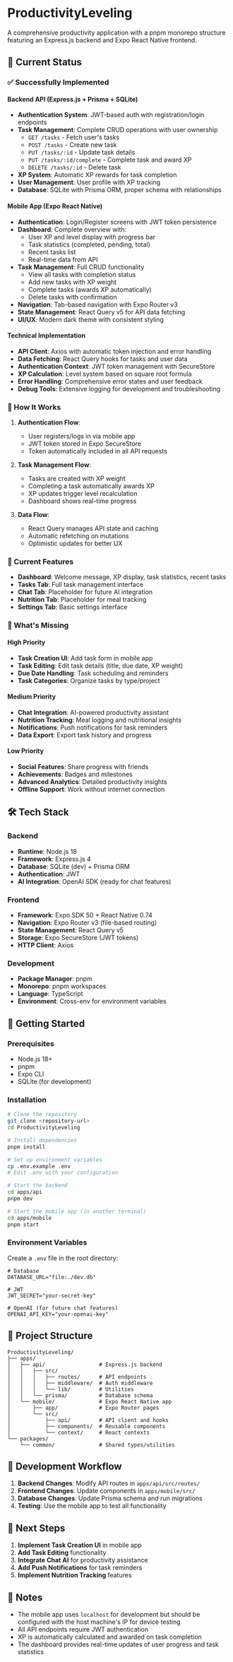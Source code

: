 # ProductivityLeveling

A comprehensive productivity application with a pnpm monorepo structure featuring an Express.js backend and Expo React Native frontend.

## 🚀 Current Status

### ✅ Successfully Implemented

#### Backend API (Express.js + Prisma + SQLite)
- **Authentication System**: JWT-based auth with registration/login endpoints
- **Task Management**: Complete CRUD operations with user ownership
  - `GET /tasks` - Fetch user's tasks
  - `POST /tasks` - Create new task
  - `PUT /tasks/:id` - Update task details
  - `PUT /tasks/:id/complete` - Complete task and award XP
  - `DELETE /tasks/:id` - Delete task
- **XP System**: Automatic XP rewards for task completion
- **User Management**: User profile with XP tracking
- **Database**: SQLite with Prisma ORM, proper schema with relationships

#### Mobile App (Expo React Native)
- **Authentication**: Login/Register screens with JWT token persistence
- **Dashboard**: Complete overview with:
  - User XP and level display with progress bar
  - Task statistics (completed, pending, total)
  - Recent tasks list
  - Real-time data from API
- **Task Management**: Full CRUD functionality
  - View all tasks with completion status
  - Add new tasks with XP weight
  - Complete tasks (awards XP automatically)
  - Delete tasks with confirmation
- **Navigation**: Tab-based navigation with Expo Router v3
- **State Management**: React Query v5 for API data fetching
- **UI/UX**: Modern dark theme with consistent styling

#### Technical Implementation
- **API Client**: Axios with automatic token injection and error handling
- **Data Fetching**: React Query hooks for tasks and user data
- **Authentication Context**: JWT token management with SecureStore
- **XP Calculation**: Level system based on square root formula
- **Error Handling**: Comprehensive error states and user feedback
- **Debug Tools**: Extensive logging for development and troubleshooting

### 🔧 How It Works

1. **Authentication Flow**:
   - User registers/logs in via mobile app
   - JWT token stored in Expo SecureStore
   - Token automatically included in all API requests

2. **Task Management Flow**:
   - Tasks are created with XP weight
   - Completing a task automatically awards XP
   - XP updates trigger level recalculation
   - Dashboard shows real-time progress

3. **Data Flow**:
   - React Query manages API state and caching
   - Automatic refetching on mutations
   - Optimistic updates for better UX

### 📱 Current Features

- **Dashboard**: Welcome message, XP display, task statistics, recent tasks
- **Tasks Tab**: Full task management interface
- **Chat Tab**: Placeholder for future AI integration
- **Nutrition Tab**: Placeholder for meal tracking
- **Settings Tab**: Basic settings interface

### 🚧 What's Missing

#### High Priority
- **Task Creation UI**: Add task form in mobile app
- **Task Editing**: Edit task details (title, due date, XP weight)
- **Due Date Handling**: Task scheduling and reminders
- **Task Categories**: Organize tasks by type/project

#### Medium Priority
- **Chat Integration**: AI-powered productivity assistant
- **Nutrition Tracking**: Meal logging and nutritional insights
- **Notifications**: Push notifications for task reminders
- **Data Export**: Export task history and progress

#### Low Priority
- **Social Features**: Share progress with friends
- **Achievements**: Badges and milestones
- **Advanced Analytics**: Detailed productivity insights
- **Offline Support**: Work without internet connection

## 🛠 Tech Stack

### Backend
- **Runtime**: Node.js 18
- **Framework**: Express.js 4
- **Database**: SQLite (dev) + Prisma ORM
- **Authentication**: JWT
- **AI Integration**: OpenAI SDK (ready for chat features)

### Frontend
- **Framework**: Expo SDK 50 + React Native 0.74
- **Navigation**: Expo Router v3 (file-based routing)
- **State Management**: React Query v5
- **Storage**: Expo SecureStore (JWT tokens)
- **HTTP Client**: Axios

### Development
- **Package Manager**: pnpm
- **Monorepo**: pnpm workspaces
- **Language**: TypeScript
- **Environment**: Cross-env for environment variables

## 🚀 Getting Started

### Prerequisites
- Node.js 18+
- pnpm
- Expo CLI
- SQLite (for development)

### Installation
```bash
# Clone the repository
git clone <repository-url>
cd ProductivityLeveling

# Install dependencies
pnpm install

# Set up environment variables
cp .env.example .env
# Edit .env with your configuration

# Start the backend
cd apps/api
pnpm dev

# Start the mobile app (in another terminal)
cd apps/mobile
pnpm start
```

### Environment Variables
Create a `.env` file in the root directory:
```env
# Database
DATABASE_URL="file:./dev.db"

# JWT
JWT_SECRET="your-secret-key"

# OpenAI (for future chat features)
OPENAI_API_KEY="your-openai-key"
```

## 📁 Project Structure

```
ProductivityLeveling/
├── apps/
│   ├── api/                 # Express.js backend
│   │   ├── src/
│   │   │   ├── routes/      # API endpoints
│   │   │   ├── middleware/  # Auth middleware
│   │   │   └── lib/         # Utilities
│   │   └── prisma/          # Database schema
│   └── mobile/              # Expo React Native app
│       ├── app/             # Expo Router pages
│       └── src/
│           ├── api/         # API client and hooks
│           ├── components/  # Reusable components
│           └── context/     # React contexts
└── packages/
    └── common/              # Shared types/utilities
```

## 🔄 Development Workflow

1. **Backend Changes**: Modify API routes in `apps/api/src/routes/`
2. **Frontend Changes**: Update components in `apps/mobile/src/`
3. **Database Changes**: Update Prisma schema and run migrations
4. **Testing**: Use the mobile app to test all functionality

## 🎯 Next Steps

1. **Implement Task Creation UI** in mobile app
2. **Add Task Editing** functionality
3. **Integrate Chat AI** for productivity assistance
4. **Add Push Notifications** for task reminders
5. **Implement Nutrition Tracking** features

## 📝 Notes

- The mobile app uses `localhost` for development but should be configured with the host machine's IP for device testing
- All API endpoints require JWT authentication
- XP is automatically calculated and awarded on task completion
- The dashboard provides real-time updates of user progress and task statistics 